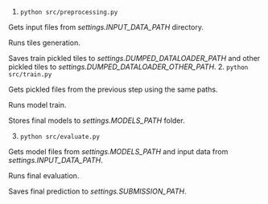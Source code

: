 1. ``python src/preprocessing.py``

Gets input files from _settings.INPUT_DATA_PATH_ directory.

Runs tiles generation.

Saves train pickled tiles to _settings.DUMPED_DATALOADER_PATH_ 
and other pickled tiles to _settings.DUMPED_DATALOADER_OTHER_PATH_.
2. ``python src/train.py``

Gets pickled files from the previous step using the same paths.

Runs model train.

Stores final models to _settings.MODELS_PATH_ folder.

3. ``python src/evaluate.py``

Gets model files from  _settings.MODELS_PATH_ and input data from _settings.INPUT_DATA_PATH_.

Runs final evaluation.

Saves final prediction to _settings.SUBMISSION_PATH_.
